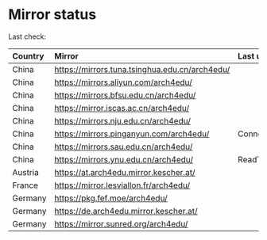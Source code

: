 <script src="./time.js"></script>
# Mirror status
Last check: <script type="text/javascript">localize(1677898058.3430305);</script>

|Country|Mirror|Last update|
|:------|:-----|:----------|
|China|https://mirrors.tuna.tsinghua.edu.cn/arch4edu/|<script type="text/javascript">localize(1677868554);</script>|
|China|https://mirrors.aliyun.com/arch4edu/|<script type="text/javascript">localize(1677825338);</script>|
|China|https://mirrors.bfsu.edu.cn/arch4edu/|<script type="text/javascript">localize(1677868554);</script>|
|China|https://mirror.iscas.ac.cn/arch4edu/|<script type="text/javascript">localize(1677868554);</script>|
|China|https://mirrors.nju.edu.cn/arch4edu/|<script type="text/javascript">localize(1677825338);</script>|
|China|https://mirrors.pinganyun.com/arch4edu/|ConnectionError|
|China|https://mirrors.sau.edu.cn/arch4edu/|<script type="text/javascript">localize(1673850842);</script>|
|China|https://mirrors.ynu.edu.cn/arch4edu/|ReadTimeout|
|Austria|https://at.arch4edu.mirror.kescher.at/|<script type="text/javascript">localize(1677868554);</script>|
|France|https://mirror.lesviallon.fr/arch4edu/|<script type="text/javascript">localize(1677868554);</script>|
|Germany|https://pkg.fef.moe/arch4edu/|<script type="text/javascript">localize(1677868554);</script>|
|Germany|https://de.arch4edu.mirror.kescher.at/|<script type="text/javascript">localize(1677868554);</script>|
|Germany|https://mirror.sunred.org/arch4edu/|<script type="text/javascript">localize(1677868554);</script>|

<script src="./tablefilter/tablefilter.js"></script>
<script src="./table.js"></script>